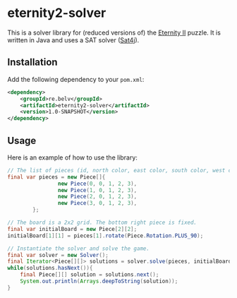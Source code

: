 # eternity2-solver

This is a solver library for (reduced versions of) the [Eternity II](https://en.wikipedia.org/wiki/Eternity_II_puzzle)
puzzle. It is written in Java and uses a SAT solver ([Sat4j](http://www.sat4j.org/)).

## Installation

Add the following dependency to your `pom.xml`:

```xml
<dependency>
    <groupId>re.belv</groupId>
    <artifactId>eternity2-solver</artifactId>
    <version>1.0-SNAPSHOT</version>
</dependency>
```

## Usage

Here is an example of how to use the library:

```java
// The list of pieces (id, north color, east color, south color, west color).
final var pieces = new Piece[]{
                new Piece(0, 0, 1, 2, 3),
                new Piece(1, 0, 1, 2, 3),
                new Piece(2, 0, 1, 2, 3),
                new Piece(3, 0, 1, 2, 3),
        };

// The board is a 2x2 grid. The bottom right piece is fixed.
final var initialBoard = new Piece[2][2];
initialBoard[1][1] = pieces[1].rotate(Piece.Rotation.PLUS_90);

// Instantiate the solver and solve the game.
final var solver = new Solver();
final Iterator<Piece[][]> solutions = solver.solve(pieces, initialBoard);
while(solutions.hasNext()){
    final Piece[][] solution = solutions.next();
    System.out.println(Arrays.deepToString(solution));
}
```